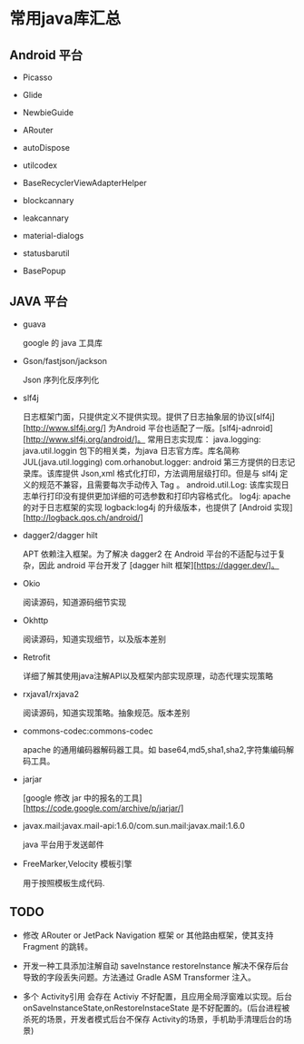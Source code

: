 # 常用java库汇总

## Android 平台

- Picasso

- Glide

- NewbieGuide
  
- ARouter

- autoDispose

- utilcodex

- BaseRecyclerViewAdapterHelper

- blockcannary
  
- leakcannary

- material-dialogs

- statusbarutil

- BasePopup

## JAVA 平台

- guava

  google 的 java 工具库

- Gson/fastjson/jackson

  Json 序列化反序列化

- slf4j

  日志框架门面，只提供定义不提供实现。提供了日志抽象层的协议[slf4j][http://www.slf4j.org/] 为Android 平台也适配了一版。[slf4j-adnroid][http://www.slf4j.org/android/]。
  常用日志实现库：
  java.logging:   java.util.loggin 包下的相关类，为java 日志官方库。库名简称 JUL(java.util.logging)
  com.orhanobut.logger:  android 第三方提供的日志记录库。该库提供 Json,xml 格式化打印，方法调用层级打印。但是与 slf4j 定义的规范不兼容，且需要每次手动传入 Tag 。
  android.util.Log: 该库实现日志单行打印没有提供更加详细的可选参数和打印内容格式化。
  log4j: apache 的对于日志框架的实现
  logback:log4j 的升级版本，也提供了 [Android 实现][http://logback.qos.ch/android/]
  
- dagger2/dagger hilt

  APT 依赖注入框架。为了解决 dagger2 在 Android 平台的不适配与过于复杂，因此 android 平台开发了 [dagger hilt 框架][https://dagger.dev/]。

- Okio
  
  阅读源码，知道源码细节实现

- Okhttp

  阅读源码，知道实现细节，以及版本差别

- Retrofit

  详细了解其使用java注解API以及框架内部实现原理，动态代理实现策略

- rxjava1/rxjava2
  
  阅读源码，知道实现策略。抽象规范。版本差别

- commons-codec:commons-codec

  apache 的通用编码器解码器工具。如 base64,md5,sha1,sha2,字符集编码解码工具。

- jarjar
  
  [google 修改 jar 中的报名的工具][https://code.google.com/archive/p/jarjar/]

- javax.mail:javax.mail-api:1.6.0/com.sun.mail:javax.mail:1.6.0
  
  java 平台用于发送邮件

- FreeMarker,Velocity 模板引擎
  
  用于按照模板生成代码.

## TODO

- 修改 ARouter or JetPack Navigation 框架 or 其他路由框架，使其支持 Fragment 的跳转。

- 开发一种工具添加注解自动 saveInstance restoreInstance 解决不保存后台导致的字段丢失问题。方法通过 Gradle ASM Transformer 注入。

- 多个 Activity引用 会存在 Activiy 不好配置，且应用全局浮窗难以实现。后台onSaveInstanceState,onRestoreInstaceState 是不好配置的。(后台进程被杀死的场景，开发者模式后台不保存 Activity的场景，手机助手清理后台的场景)
  